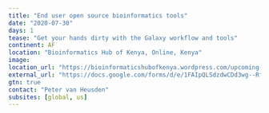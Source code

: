 ```yaml
---
title: "End user open source bioinformatics tools"
date: "2020-07-30"
days: 1
tease: "Get your hands dirty with the Galaxy workflow and tools"
continent: AF
location: "Bioinformatics Hub of Kenya, Online, Kenya"
image: 
location_url: "https://bioinformaticshubofkenya.wordpress.com/upcoming-event/"
external_url: "https://docs.google.com/forms/d/e/1FAIpQLSdzdwCDd3wg--RfGJff54sz1hEV-r5Kuzj-5YIEbrHStJjpew/viewform"
gtn: true
contact: "Peter van Heusden"
subsites: [global, us]
---
```

